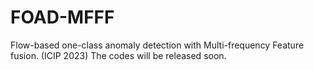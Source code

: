 # FOAD-MFFF
Flow-based one-class anomaly detection with Multi-frequency Feature fusion.  (ICIP 2023)
The codes will be released soon.
